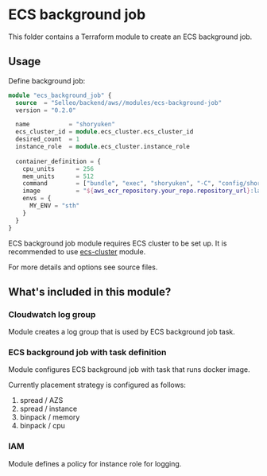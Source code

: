 # ECS background job

This folder contains a Terraform module to create an ECS background job.

## Usage

Define background job:

```tf
module "ecs_background_job" {
  source  = "Selleo/backend/aws//modules/ecs-background-job"
  version = "0.2.0"

  name           = "shoryuken"  
  ecs_cluster_id = module.ecs_cluster.ecs_cluster_id
  desired_count  = 1
  instance_role  = module.ecs_cluster.instance_role
  
  container_definition = {
    cpu_units      = 256
    mem_units      = 512
    command        = ["bundle", "exec", "shoryuken", "-C", "config/shoryuken.yml", "-R"]
    image          = "${aws_ecr_repository.your_repo.repository_url}:latest"
    envs = { 
      MY_ENV = "sth"
    }
  }
}
```

ECS background job module requires ECS cluster to be set up.
It is recommended to use [ecs-cluster](https://registry.terraform.io/modules/Selleo/backend/aws/latest/submodules/ecs-cluster) module.

For more details and options see source files.

## What's included in this module?

### Cloudwatch log group

Module creates a log group that is used by ECS background job task.

### ECS background job with task definition

Module configures ECS background job with task that runs docker image.

Currently placement strategy is configured as follows:

1. spread / AZS
2. spread / instance
3. binpack / memory
4. binpack / cpu

### IAM

Module defines a policy for instance role for logging.
